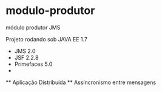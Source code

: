 modulo-produtor
===============

módulo produtor JMS

Projeto rodando sob JAVA EE 1.7

* JMS 2.0
* JSF 2.2.8
* Primefaces 5.0
* 
** Aplicação Distribuída
** Assíncronismo entre mensagens
